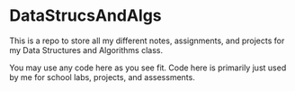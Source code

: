 # DataStrucsAndAlgs
This is a repo to store all my different notes, assignments, and projects for my Data Structures and Algorithms class.

You may use any code here as you see fit. Code here is primarily just used by me for school labs, projects, and assessments.
